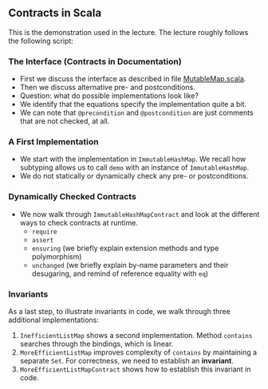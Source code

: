 ## Contracts in Scala

This is the demonstration used in the lecture. 
The lecture roughly follows the following script:

### The Interface (Contracts in Documentation)
- First we discuss the interface as described in file [MutableMap.scala](MutableMap.scala).
- Then we discuss alternative pre- and postconditions.
- Question: what do possible implementations look like?
- We identify that the equations specify the implementation quite a bit.
- We can note that `@precondition` and `@postcondition` are just comments that are not checked, at all.

### A First Implementation
- We start with the implementation in `ImmutableHashMap`. We recall how subtyping allows us to call `demo` with an instance of `ImmutableHashMap`.
- We do not statically or dynamically check any pre- or postconditions.

### Dynamically Checked Contracts
- We now walk through `ImmutableHashMapContract` and look at the different ways to check contracts at runtime.
  * `require`
  * `assert`
  * `ensuring` (we briefly explain extension methods and type polymorphism)
  * `unchanged` (we briefly explain by-name parameters and their desugaring, and remind of reference equality with `eq`)

### Invariants
As a last step, to illustrate invariants in code, we walk through three additional implementations:
1. `InefficientListMap` shows a second implementation. Method `contains` searches through the bindings, which is linear.
2. `MoreEfficientListMap` improves complexity of `contains` by maintaining a separate `Set`. For correctness, we need to establish an **invariant**.
3. `MoreEfficientListMapContract` shows how to establish this invariant in code.

